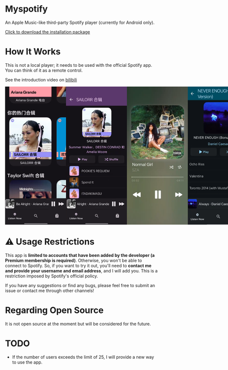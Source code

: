 # Myspotify

An Apple Music-like third-party Spotify player (currently for Android only).

[Click to download the installation package](https://github.com/niki914/Myspotify/releases/latest)

# How It Works

This is not a local player; it needs to be used with the official Spotify app. You can think of it as a remote control.

See the introduction video on [bilibili](https://www.bilibili.com/video/BV1kspFz1Eom/?share_source=copy_web&vd_source=e928ac8df37862d7e05a1286cc6b1329)

<div style="display: flex; justify-content: space-around;">
<img src="https://github.com/niki914/Myspotify/blob/main/images/pv1.png?raw=true" alt="pv1" width="200"/>
<img src="https://github.com/niki914/Myspotify/blob/main/images/pv2.png?raw=true" alt="pv2" width="200"/>
<img src="https://github.com/niki914/Myspotify/blob/main/images/pv3.png?raw=true" alt="pv3" width="200"/>
<img src="https://github.com/niki914/Myspotify/blob/main/images/pv4.png?raw=true" alt="pv4" width="200"/>
</div>

# ⚠️ Usage Restrictions

This app is **limited to accounts that have been added by the developer (a Premium membership is required)**. Otherwise, you won't be able to connect to Spotify. So, if you want to try it out, you'll need to **contact me and provide your username and email address**, and I will add you. This is a restriction imposed by Spotify's official policy.

If you have any suggestions or find any bugs, please feel free to submit an issue or contact me through other channels\!

# Regarding Open Source

It is not open source at the moment but will be considered for the future.

# TODO

  - If the number of users exceeds the limit of 25, I will provide a new way to use the app.
